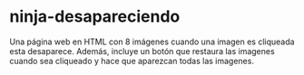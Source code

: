 # ninja-desapareciendo
Una página web en HTML con 8 imágenes cuando una imagen es cliqueada esta desaparece. Además, incluye un botón que restaura las imagenes cuando sea cliqueado y hace que aparezcan todas las imagenes.
